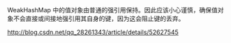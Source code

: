 WeakHashMap 中的值对象由普通的强引用保持。因此应该小心谨慎，确保值对象不会直接或间接地强引用其自身的键，因为这会阻止键的丢弃。

http://blog.csdn.net/qq_28261343/article/details/52627545